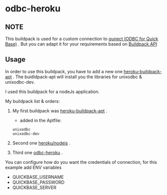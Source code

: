 # odbc-heroku

## NOTE
This buildpack is used for a custom connection to [qunect (ODBC for Quick Base)](https://qunect.com/index.html) .
But you can adapt it for your requirements based on [Buildpack API](https://devcenter.heroku.com/articles/buildpack-api)

## Usage
In order to use this buildpack, you have to add a new one [heroku-buildpack-apt](https://github.com/heroku/heroku-buildpack-apt) .
The buidldpack-apt will install you the libraries for unixodbc & unixodbc-dev.

I used this buildpack for a nodeJs application.

My buildpack list & orders:
1. My first buildpack was [heroku-buildpack-apt](https://github.com/heroku/heroku-buildpack-apt) .
    
    - added in the Aptfile:
    
    ```
    unixodbc
    unixodbc-dev
    ```

2. Second one [heroku/nodejs](https://elements.heroku.com/buildpacks/heroku/heroku-buildpack-nodejs) .

3. Third one [odbc-heroku](https://github.com/codymihai/odbc-heroku) .


You can configure how do you want the credentials of connection, for this example add ENV variables
 * QUICKBASE_USERNAME
 * QUICKBASE_PASSWORD
 * QUICKBASE_SERVER